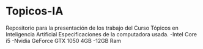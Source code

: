 # Topicos-IA
Repositorio para la presentación de los trabajo del Curso Tópicos en Inteligencia Artificial
Especificaciones de la computadora usada.
-Intel Core i5
-Nvidia GeForce GTX 1050 4GB 
-12GB Ram

